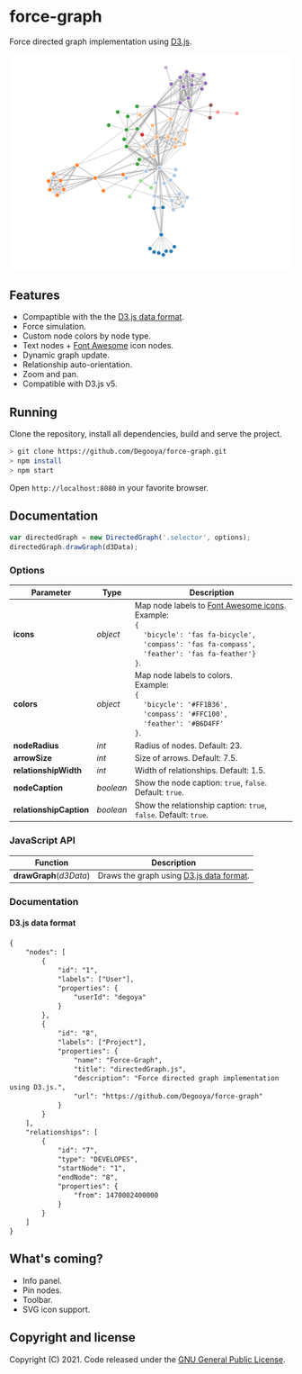 # force-graph

Force directed graph implementation using [D3.js](https://github.com/d3/d3).

![neo4j browser screenshot](./.github/ForceLayout.png)

## Features

* Compaptible with the the [D3.js data format](#d3js-data-format).
* Force simulation.
* Custom node colors by node type.
* Text nodes + [Font Awesome](http://fontawesome.io/) icon nodes.
* Dynamic graph update.
* Relationship auto-orientation.
* Zoom and pan.
* Compatible with D3.js v5.

## Running

Clone the repository, install all dependencies, build and serve the project.

```bash
> git clone https://github.com/Degooya/force-graph.git
> npm install
> npm start
```

Open `http://localhost:8080` in your favorite browser.

## Documentation

```javascript
var directedGraph = new DirectedGraph('.selector', options);
directedGraph.drawGraph(d3Data);
```

### Options

| Parameter | Type | Description |
| --------- | ---- | ----------- |
| **icons** | *object* | Map node labels to [Font Awesome icons](http://fontawesome.io/icons).<br>Example:<br>`{`<br>&nbsp;&nbsp;&nbsp;&nbsp;`'bicycle': 'fas fa-bicycle',`<br>&nbsp;&nbsp;&nbsp;&nbsp;`'compass': 'fas fa-compass',`<br>&nbsp;&nbsp;&nbsp;&nbsp;`'feather': 'fas fa-feather'}`<br>`}`. |
| **colors** | *object* | Map node labels to colors.<br>Example:<br>`{`<br>&nbsp;&nbsp;&nbsp;&nbsp;`'bicycle': '#FF1B36',`<br>&nbsp;&nbsp;&nbsp;&nbsp;`'compass': '#FFC100',`<br>&nbsp;&nbsp;&nbsp;&nbsp;`'feather': '#B6D4FF'`<br>`}`. |
| **nodeRadius** | *int* | Radius of nodes. Default: 23. |
| **arrowSize** | *int* | Size of arrows. Default: 7.5. |
| **relationshipWidth** | *int* | Width of relationships. Default: 1.5. |
| **nodeCaption** | *boolean* | Show the node caption: `true`, `false`. Default: `true`. |
| **relationshipCaption** | *boolean* | Show the relationship caption: `true`, `false`. Default: `true`. |

### JavaScript API

| Function | Description |
| -------- | ----------- |
| **drawGraph**(*d3Data*) | Draws the graph using [D3.js data format](#d3js-data-format). |


### Documentation

#### D3.js data format

```
{
    "nodes": [
        {
            "id": "1",
            "labels": ["User"],
            "properties": {
                "userId": "degoya"
            }
        },
        {
            "id": "8",
            "labels": ["Project"],
            "properties": {
                "name": "Force-Graph",
                "title": "directedGraph.js",
                "description": "Force directed graph implementation using D3.js.",
                "url": "https://github.com/Degooya/force-graph"
            }
        }
    ],
    "relationships": [
        {
            "id": "7",
            "type": "DEVELOPES",
            "startNode": "1",
            "endNode": "8",
            "properties": {
                "from": 1470002400000
            }
        }
    ]
}
```

## What's coming?

* Info panel.
* Pin nodes.
* Toolbar.
* SVG icon support.

## Copyright and license

Copyright (C) 2021. Code released under the [GNU General Public License](LICENSE).